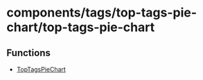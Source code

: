 # components/tags/top-tags-pie-chart/top-tags-pie-chart

## Functions

- [TopTagsPieChart](functions/TopTagsPieChart.md)
